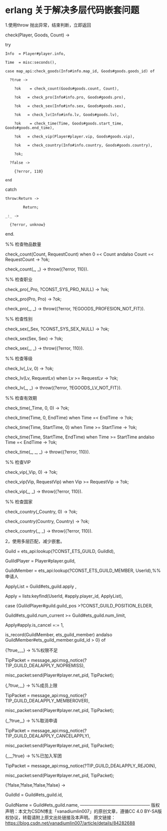 # erlang 关于解决多层代码嵌套问题

1.使用throw 抛出异常，结束判断，立即返回

check(Player, Goods, Count) ->

  try

    Info  = Player#player.info,
    
    Time  = misc:seconds(),
    
    case map_api:check_goods(Info#info.map_id, Goods#goods.goods_id) of
    
      ?true ->
    
        ?ok    = check_count(Goods#goods.count, Count),
    
        ?ok   = check_pro(Info#info.pro, Goods#goods.pro),
    
        ?ok   = check_sex(Info#info.sex, Goods#goods.sex),
    
        ?ok   = check_lv(Info#info.lv, Goods#goods.lv),
    
        ?ok    = check_time(Time, Goods#goods.start_time, Goods#goods.end_time),
    
        ?ok   = check_vip(Player#player.vip, Goods#goods.vip),
    
        ?ok   = check_country(Info#info.country, Goods#goods.country),
    
        ?ok;
    
      ?false ->
    
        {?error, 110}
    
    end

  catch

    throw:Return ->
    
            Return;
    
    _:_ ->
    
      {?error, unknow}

  end.

 

%% 检查物品数量

check_count(Count, RequestCount) when 0 =< Count andalso Count =< RequestCount -> ?ok;

check_count(_, _) -> throw({?error, 110}).

%% 检查职业

check_pro(_Pro, ?CONST_SYS_PRO_NULL) -> ?ok;

check_pro(Pro, Pro) -> ?ok;

check_pro(_, _) -> throw({?error, ?EGOODS_PROFESION_NOT_FIT}).

%% 检查性别

check_sex(_Sex, ?CONST_SYS_SEX_NULL) -> ?ok;

check_sex(Sex, Sex) -> ?ok;

check_sex(_, _) -> throw({?error, 110}).

%% 检查等级

check_lv(_Lv, 0) -> ?ok;

check_lv(Lv, RequestLv) when Lv >= RequestLv -> ?ok;

check_lv(_, _) -> throw({?error, ?EGOODS_LV_NOT_FIT}).

%% 检查有效期

check_time(_Time, 0, 0) -> ?ok;

check_time(Time, 0, EndTime) when Time =< EndTime -> ?ok;

check_time(Time, StartTime, 0) when Time >= StartTime -> ?ok;

check_time(Time, StartTime, EndTime) when Time >= StartTime andalso Time =< EndTime -> ?ok;

check_time(_, _, _) -> throw({?error, 110}).

%% 检查VIP

check_vip(_Vip, 0) -> ?ok;

check_vip(Vip, RequestVip) when Vip >= RequestVip -> ?ok;

check_vip(_, _) -> throw({?error, 110}).

%% 检查国家

check_country(_Country, 0) -> ?ok;

check_country(Country, Country) -> ?ok;

check_country(_, _) -> throw({?error, 110}).

 2，使用多层匹配，减少嵌套。

Guild = ets_api:lookup(?CONST_ETS_GUILD, GuildId),

GulildPlayer = Player#player.guild,

GuildMember = ets_api:lookup(?CONST_ETS_GUILD_MEMBER, UserId),%%申请人

ApplyList = Guild#ets_guild.apply ,

Apply = lists:keyfind(UserId, #apply.player_id, ApplyList),

case {GulildPlayer#guild.guild_pos >?CONST_GUILD_POSITION_ELDER,

 Guild#ets_guild.num_current >= Guild#ets_guild.num_limit,

 Apply#apply.is_cancel =:= 1,

 is_record(GuildMember, ets_guild_member) andalso GuildMember#ets_guild_member.guild_id > 0} of

{?true,_,_,_} -> %%权限不足

TipPacket = message_api:msg_notice(?TIP_GUILD_DEALAPPLY_NOPREMISS),

misc_packet:send(Player#player.net_pid, TipPacket);

{_,?true,_,_} -> %%成员上限

TipPacket = message_api:msg_notice(?TIP_GUILD_DEALAPPLY_MEMBEROVER),

misc_packet:send(Player#player.net_pid, TipPacket);

{_,_,?true,_} -> %%取消申请

TipPacket = message_api:msg_notice(?TIP_GUILD_DEALAPPLY_CANCELAPPLY),

misc_packet:send(Player#player.net_pid, TipPacket);

{_,_,_,?true} -> %%已加入军团

TipPacket = message_api:msg_notice(?TIP_GUILD_DEALAPPLY_REJOIN),

misc_packet:send(Player#player.net_pid, TipPacket);

{?false,?false,?false,?false}  ->

GuildId = Guild#ets_guild.id,

GuildName = Guild#ets_guild.name,
————————————————
版权声明：本文为CSDN博主「vanadiumlin007」的原创文章，遵循CC 4.0 BY-SA版权协议，转载请附上原文出处链接及本声明。
原文链接：https://blog.csdn.net/vanadiumlin007/article/details/84282688